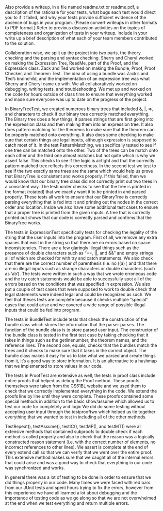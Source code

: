Also provide a writeup, in a file named readme.txt or readme.pdf, a description of the rationale for your tests, what bugs each test would direct you to if it failed, and why your tests provide sufficient evidence of the absence of bugs in your program. (Please convert writeups in other formats to PDF format.) Refer to previous discussion activities on the topics of completeness and organization of tests in your writeup. Include in your write up a brief description of what each of your team members contributed to the solution.

Collaboration wise, we split up the project into two parts, the theory checking and the parsing and syntax checking. Sherry and Cheryl worked on making the Expression Tree, ReadMe, part of the Proof, and the Expression class. Zack and Ted worked on making the Bundle, Proof, Proof Checker, and Theorem Test. The idea of using a bundle was Zack’s and Ted’s brainchild, and the implementation of an expression tree was what Sherry and Cheryl came up with. We all collaboratively worked on debugging, writing tests, and troubleshooting.  We met up and worked on the code for hours outside of class time to ensure that everything worked and made sure everyone was up to date on the progress of the project. 

In BinaryTreeTest, we created numerous binary trees that included &, |, =>, and characters to check if our binary tree correctly matched everything. The Binary tree does a few things, it parses strings that are first going into the expression class and then making them into an expression tree. It also does pattern matching for the theorems to make sure that the theorem can be properly matched onto everything. It also does some checking to make sure that certain things are legal inputs, although expression is supposed to catch most of it. In the test PatternMatching, we specifically tested to see if one tree can be matched onto the other. Two of the trees can be match onto each other and the third one almost matches but not quite which is why we assert false. This checks to see if the logic is airtight and that the correctly pattern matched tree reflects this correctness. In the second test we test to see if the two exactly same trees are the same which would help us prove that BinaryTree is consistent and works properly. If this failed, then we would know that our binary tree class did not correctly print out two trees in a consistent way. The testinorder checks to see that the tree is printed in the format (rotated) that we exactly want it to be printed in and parsed properly. These tests all work to ensure that our BinaryTree is correctly parsing everything that is fed into it and printing out the nodes in the correct order and location. Inside we also have some additional test cases to ensure that a proper tree is printed from the given inputs. A tree that is correctly printed out shows that our code is correctly parsed and confirms that the BinaryTree works.

The tests in ExpressionTest specifically tests for checking the legality of the string that the user inputs into the program. First of all, we remove any extra spaces that exist in the string so that there are no errors based on space inconsistencies. There are a few glaringly illegal things such as the presence of double characters such as “==, ||, and &&” and empty strings all of which are checked for with try and catch statements. We also check that there are the correct number of parenthesis (i.e. no ((a) ) and that there are no illegal inputs such as strange characters or double characters (such as ‘ab’). The tests were written in such a way that we wrote erroneous code and the try catch statements would be able to successfully spot all of the errors based on the conditions that was specified in expression. We also put a couple of test cases that were supposed to work to double check that legal statements were indeed legal and could be recognized as such. We feel that theses tests are complete because it checks multiple “special” cases that could arise and we covered a wide range of possible illegal inputs that could be fed into program. 

The tests in BundleTest include tests that check the construction of the bundle class which stores the information that the parser parses. The function of the bundle class is to store parsed user input. The constructor of the bundle class is tested in the first test case by taking checking that it takes in things such as the getlinenumber, the theorem names, and the reference lines. The second one, equals, checks that the bundles match the trees and it checks to make sure that it takes in the correct object.
The bundle class makes it easy for us to take what we parsed and create things from it, it’s a good way to store information. It is an alternative to a hashmap that we implemented to store values in our code. 

The tests in ProofTest are extensive as well, the tests in proof class include entire proofs that helped us debug the Proof method. These proofs themselves were taken from the CS61BL website and we used them to check that we correctly implemented everything in the code. We extend the proofs line by line until they were complete. These proofs contained some special methods in addition to the basic show/assume which allowed us to test our code for completely and logic   We did do some testing without accepting user input through the testprooftwo which helped us tie together everything that we wanted to test in including all of the other methods. 

TestRepeat(), testAssume(), testIC(), testMP(), and testMT() were all extensive methods that contained subproofs to double check if each method is called properly and also to check that the reason was a logically constructed reason statement (i.e. with the correct number of elements, no incorrect references to other lines). We assert is complete at the end of every extend call so that we can verify that we went over the entire proof. This extensive method makes sure that we caught all of the internal errors that could arise and was a good way to check that everything in our code was synchronized and works. 

In general there was a lot of testing to be done in order to ensure that we did things properly in our code. Many times we were faced with red bars from our JUnit tests and spent hours trying to fix the errors, however from this experience we have all learned a lot about debugging and the importance of testing code as we go along so that we are not overwhelmed at the end when we test everything and return multiple errors. 

